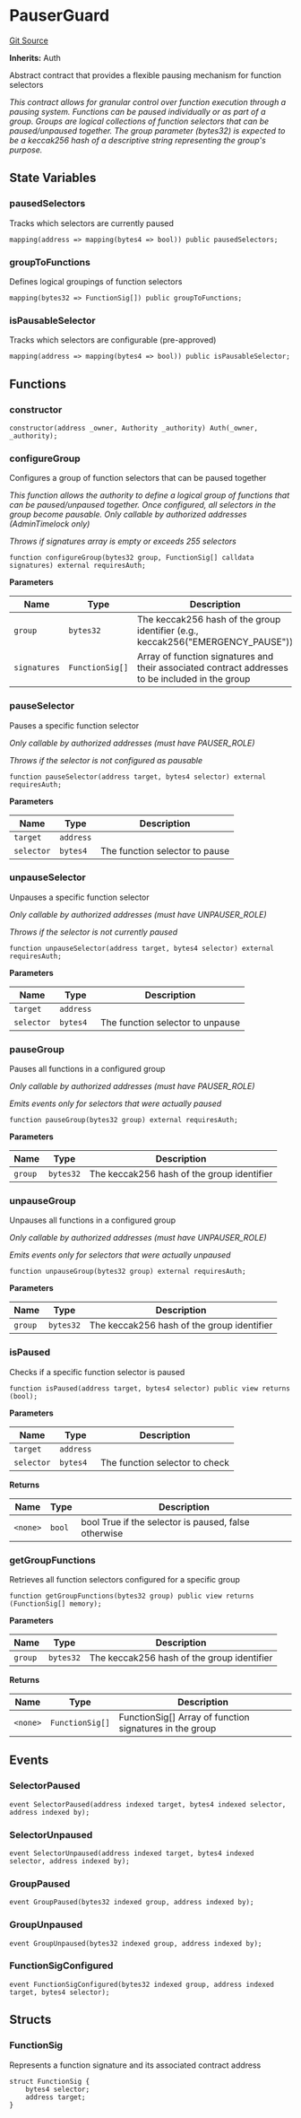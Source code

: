 # PauserGuard
[Git Source](https://github.com/Level-Money/contracts/blob/2607489a5c9f8e78f7e44db8057f41dc3a8c07c9/src/v2/common/guard/PauserGuard.sol)

**Inherits:**
Auth

Abstract contract that provides a flexible pausing mechanism for function selectors

*This contract allows for granular control over function execution through a pausing system.
Functions can be paused individually or as part of a group. Groups are logical collections of
function selectors that can be paused/unpaused together.
The group parameter (bytes32) is expected to be a keccak256 hash of a descriptive string
representing the group's purpose.*


## State Variables
### pausedSelectors
Tracks which selectors are currently paused


```solidity
mapping(address => mapping(bytes4 => bool)) public pausedSelectors;
```


### groupToFunctions
Defines logical groupings of function selectors


```solidity
mapping(bytes32 => FunctionSig[]) public groupToFunctions;
```


### isPausableSelector
Tracks which selectors are configurable (pre-approved)


```solidity
mapping(address => mapping(bytes4 => bool)) public isPausableSelector;
```


## Functions
### constructor


```solidity
constructor(address _owner, Authority _authority) Auth(_owner, _authority);
```

### configureGroup

Configures a group of function selectors that can be paused together

*This function allows the authority to define a logical group of functions
that can be paused/unpaused together. Once configured, all selectors in the group
become pausable. Only callable by authorized addresses (AdminTimelock only)*

*Throws if signatures array is empty or exceeds 255 selectors*


```solidity
function configureGroup(bytes32 group, FunctionSig[] calldata signatures) external requiresAuth;
```
**Parameters**

|Name|Type|Description|
|----|----|-----------|
|`group`|`bytes32`|The keccak256 hash of the group identifier (e.g., keccak256("EMERGENCY_PAUSE"))|
|`signatures`|`FunctionSig[]`|Array of function signatures and their associated contract addresses to be included in the group|


### pauseSelector

Pauses a specific function selector

*Only callable by authorized addresses (must have PAUSER_ROLE)*

*Throws if the selector is not configured as pausable*


```solidity
function pauseSelector(address target, bytes4 selector) external requiresAuth;
```
**Parameters**

|Name|Type|Description|
|----|----|-----------|
|`target`|`address`||
|`selector`|`bytes4`|The function selector to pause|


### unpauseSelector

Unpauses a specific function selector

*Only callable by authorized addresses (must have UNPAUSER_ROLE)*

*Throws if the selector is not currently paused*


```solidity
function unpauseSelector(address target, bytes4 selector) external requiresAuth;
```
**Parameters**

|Name|Type|Description|
|----|----|-----------|
|`target`|`address`||
|`selector`|`bytes4`|The function selector to unpause|


### pauseGroup

Pauses all functions in a configured group

*Only callable by authorized addresses (must have PAUSER_ROLE)*

*Emits events only for selectors that were actually paused*


```solidity
function pauseGroup(bytes32 group) external requiresAuth;
```
**Parameters**

|Name|Type|Description|
|----|----|-----------|
|`group`|`bytes32`|The keccak256 hash of the group identifier|


### unpauseGroup

Unpauses all functions in a configured group

*Only callable by authorized addresses (must have UNPAUSER_ROLE)*

*Emits events only for selectors that were actually unpaused*


```solidity
function unpauseGroup(bytes32 group) external requiresAuth;
```
**Parameters**

|Name|Type|Description|
|----|----|-----------|
|`group`|`bytes32`|The keccak256 hash of the group identifier|


### isPaused

Checks if a specific function selector is paused


```solidity
function isPaused(address target, bytes4 selector) public view returns (bool);
```
**Parameters**

|Name|Type|Description|
|----|----|-----------|
|`target`|`address`||
|`selector`|`bytes4`|The function selector to check|

**Returns**

|Name|Type|Description|
|----|----|-----------|
|`<none>`|`bool`|bool True if the selector is paused, false otherwise|


### getGroupFunctions

Retrieves all function selectors configured for a specific group


```solidity
function getGroupFunctions(bytes32 group) public view returns (FunctionSig[] memory);
```
**Parameters**

|Name|Type|Description|
|----|----|-----------|
|`group`|`bytes32`|The keccak256 hash of the group identifier|

**Returns**

|Name|Type|Description|
|----|----|-----------|
|`<none>`|`FunctionSig[]`|FunctionSig[] Array of function signatures in the group|


## Events
### SelectorPaused

```solidity
event SelectorPaused(address indexed target, bytes4 indexed selector, address indexed by);
```

### SelectorUnpaused

```solidity
event SelectorUnpaused(address indexed target, bytes4 indexed selector, address indexed by);
```

### GroupPaused

```solidity
event GroupPaused(bytes32 indexed group, address indexed by);
```

### GroupUnpaused

```solidity
event GroupUnpaused(bytes32 indexed group, address indexed by);
```

### FunctionSigConfigured

```solidity
event FunctionSigConfigured(bytes32 indexed group, address indexed target, bytes4 selector);
```

## Structs
### FunctionSig
Represents a function signature and its associated contract address


```solidity
struct FunctionSig {
    bytes4 selector;
    address target;
}
```

